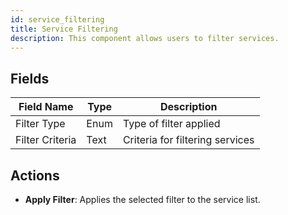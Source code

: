```yaml
---
id: service_filtering
title: Service Filtering
description: This component allows users to filter services.
---
```


## Fields

| Field Name      | Type  | Description                     |
|-----------------|-------|---------------------------------|
| Filter Type     | Enum  | Type of filter applied          |
| Filter Criteria | Text  | Criteria for filtering services |

## Actions

- **Apply Filter**: Applies the selected filter to the service list.
